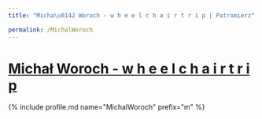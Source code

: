 ```yaml
---
title: "Micha\u0142 Woroch - w h e e l c h a i r t r i p | Patromierz"

permalink: /MichalWoroch
---
```


# [Michał Woroch - w h e e l c h a i r t r i p](https://patronite.pl/MichalWoroch)

{% include profile.md name="MichalWoroch" prefix="m" %}
